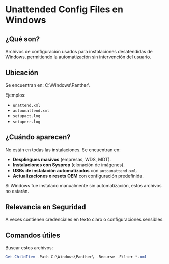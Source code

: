 # Unattended Config Files en Windows

## ¿Qué son?
Archivos de configuración usados para instalaciones desatendidas de Windows, permitiendo la automatización sin intervención del usuario.

## Ubicación
Se encuentran en:
C:\Windows\Panther\

Ejemplos:
- `unattend.xml`
- `autounattend.xml`
- `setupact.log`
- `setuperr.log`

## ¿Cuándo aparecen?
No están en todas las instalaciones. Se encuentran en:
- **Despliegues masivos** (empresas, WDS, MDT).
- **Instalaciones con Sysprep** (clonación de imágenes).
- **USBs de instalación automatizados** con `autounattend.xml`.
- **Actualizaciones o resets OEM** con configuración predefinida.

Si Windows fue instalado manualmente sin automatización, estos archivos no estarán.

## Relevancia en Seguridad
A veces contienen credenciales en texto claro o configuraciones sensibles.

## Comandos útiles

Buscar estos archivos:
```powershell
Get-ChildItem -Path C:\Windows\Panther\ -Recurse -Filter *.xml
